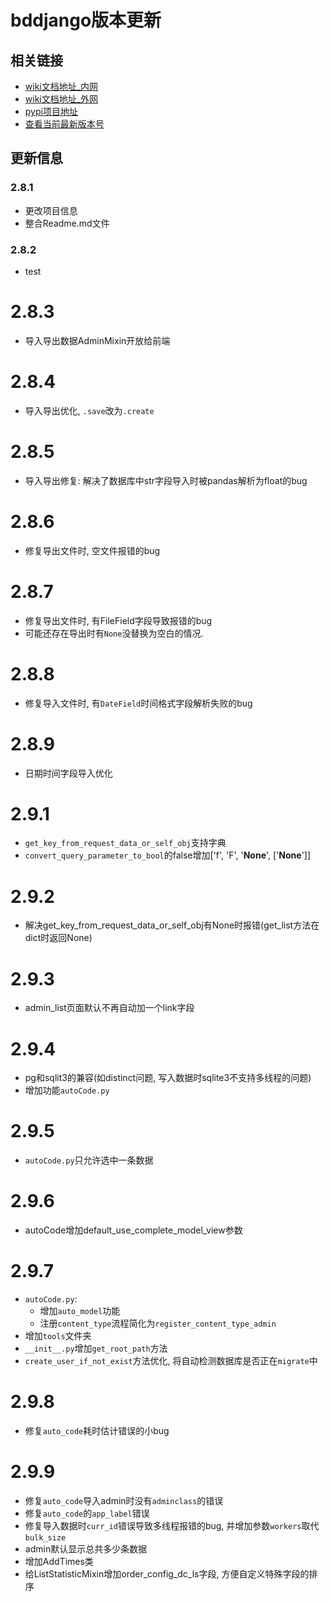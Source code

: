 # bddjango版本更新


## 相关链接

- [wiki文档地址_内网](https://www.bodexiong.vip/mkdocs/)
- [wiki文档地址_外网](https://wiki-bddjango.readthedocs.io/zh/)
- [pypi项目地址](https://pypi.org/project/bddjango/)
- [查看当前最新版本号](https://pypi.org/search/?q=bddjango)


## 更新信息

### 2.8.1
- 更改项目信息
- 整合Readme.md文件

### 2.8.2
- test

# 2.8.3
- 导入导出数据AdminMixin开放给前端

# 2.8.4
- 导入导出优化, `.save`改为`.create`

# 2.8.5
- 导入导出修复: 解决了数据库中str字段导入时被pandas解析为float的bug

# 2.8.6
- 修复导出文件时, 空文件报错的bug

# 2.8.7
- 修复导出文件时, 有FileField字段导致报错的bug
- 可能还存在导出时有`None`没替换为空白的情况.

# 2.8.8
- 修复导入文件时, 有`DateField`时间格式字段解析失败的bug

# 2.8.9
- 日期时间字段导入优化

# 2.9.1
- `get_key_from_request_data_or_self_obj`支持字典
- `convert_query_parameter_to_bool`的false增加['f', 'F', '__None__', ['__None__']]

# 2.9.2
- 解决get_key_from_request_data_or_self_obj有None时报错(get_list方法在dict时返回None)

# 2.9.3
- admin_list页面默认不再自动加一个link字段

# 2.9.4
- pg和sqlit3的兼容(如distinct问题, 写入数据时sqlite3不支持多线程的问题)
- 增加功能`autoCode.py`

# 2.9.5
- `autoCode.py`只允许选中一条数据

# 2.9.6
- autoCode增加default_use_complete_model_view参数

# 2.9.7
- `autoCode.py`:
    - 增加`auto_model`功能
    - 注册`content_type`流程简化为`register_content_type_admin`
- 增加`tools`文件夹
- `__init__.py`增加`get_root_path`方法
- `create_user_if_not_exist`方法优化, 将自动检测数据库是否正在`migrate`中

# 2.9.8
- 修复`auto_code`耗时估计错误的小bug


# 2.9.9
- 修复`auto_code`导入admin时没有`adminclass`的错误
- 修复`auto_code`的`app_label`错误
- 修复导入数据时`curr_id`错误导致多线程报错的bug, 并增加参数`workers`取代`bulk_size`
- admin默认显示总共多少条数据
- 增加AddTimes类
- 给ListStatisticMixin增加order_config_dc_ls字段, 方便自定义特殊字段的排序














